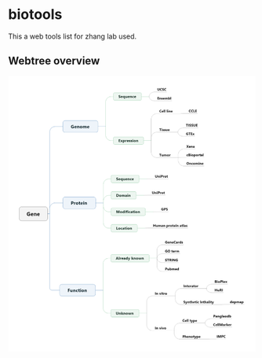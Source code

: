 # biotools

This a web tools list for zhang lab used.



## Webtree overview
![Webtree](image/Webtree.png)
